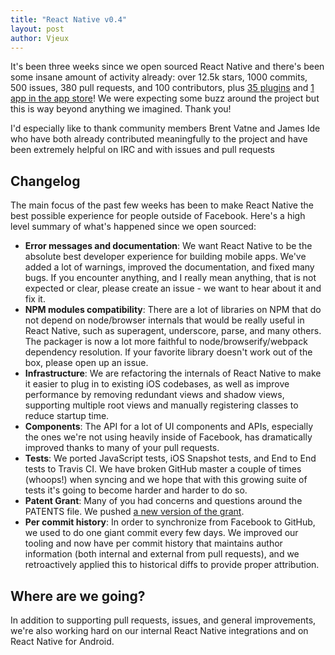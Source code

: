 ```yaml
---
title: "React Native v0.4"
layout: post
author: Vjeux
---
```


It's been three weeks since we open sourced React Native and there's been some insane amount of activity already: over 12.5k stars, 1000 commits, 500 issues, 380 pull requests, and 100 contributors, plus [35 plugins](http://react.parts/native-ios) and [1 app in the app store](http://herman.asia/building-a-flashcard-app-with-react-native)! We were expecting some buzz around the project but this is way beyond anything we imagined. Thank you!

I'd especially like to thank community members Brent Vatne and James Ide who have both already contributed meaningfully to the project and have been extremely helpful on IRC and with issues and pull requests

## Changelog

The main focus of the past few weeks has been to make React Native the best possible experience for people outside of Facebook. Here's a high level summary of what's happened since we open sourced:

* **Error messages and documentation**: We want React Native to be the absolute best developer experience for building mobile apps. We've added a lot of warnings, improved the documentation, and fixed many bugs. If you encounter anything, and I really mean anything, that is not expected or clear, please create an issue - we want to hear about it and fix it.
* **NPM modules compatibility**: There are a lot of libraries on NPM that do not depend on node/browser internals that would be really useful in React Native, such as superagent, underscore, parse, and many others.  The packager is now a lot more faithful to node/browserify/webpack dependency resolution. If your favorite library doesn't work out of the box, please open up an issue.
* **Infrastructure**: We are refactoring the internals of React Native to make it easier to plug in to existing iOS codebases, as well as improve performance by removing redundant views and shadow views, supporting multiple root views and manually registering classes to reduce startup time.
* **Components**: The API for a lot of UI components and APIs, especially the ones we're not using heavily inside of Facebook, has dramatically improved thanks to many of your pull requests.
* **Tests**: We ported JavaScript tests, iOS Snapshot tests, and End to End tests to Travis CI. We have broken GitHub master a couple of times (whoops!) when syncing and we hope that with this growing suite of tests it's going to become harder and harder to do so.
* **Patent Grant**: Many of you had concerns and questions around the PATENTS file. We pushed [a new version of the grant](https://code.facebook.com/posts/1639473982937255/updating-our-open-source-patent-grant/).
* **Per commit history**: In order to synchronize from Facebook to GitHub, we used to do one giant commit every few days. We improved our tooling and now have per commit history that maintains author information (both internal and external from pull requests), and we retroactively applied this to historical diffs to provide proper attribution.

## Where are we going?

In addition to supporting pull requests, issues, and general improvements, we're also working hard on our internal React Native integrations and on React Native for Android.
